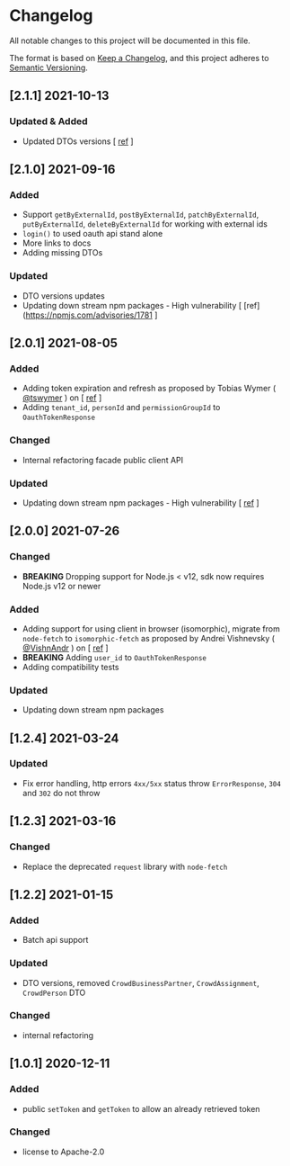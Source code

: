 # Changelog

All notable changes to this project will be documented in this file.

The format is based on [Keep a Changelog](https://keepachangelog.com/en/1.0.0/),
and this project adheres to [Semantic Versioning](https://semver.org/spec/v2.0.0.html).

## [2.1.1] 2021-10-13
### Updated & Added
- Updated DTOs versions [ [ref](https://github.com/SAP/fsm-sdk/pull/17) ]

## [2.1.0] 2021-09-16
### Added
- Support `getByExternalId`, `postByExternalId`, `patchByExternalId`, `putByExternalId`, `deleteByExternalId`  for working with external ids
- `login()` to used oauth api stand alone
- More links to docs 
- Adding missing DTOs

### Updated 
- DTO versions updates
- Updating down stream npm packages - High vulnerability [ [ref](https://npmjs.com/advisories/1781 ]

## [2.0.1] 2021-08-05
### Added
- Adding token expiration and refresh as proposed by Tobias Wymer ( [@tswymer](https://github.com/tswymer) ) on [ [ref](https://github.com/SAP/fsm-sdk/pull/11) ]
- Adding `tenant_id`, `personId` and `permissionGroupId` to `OauthTokenResponse`
### Changed 
- Internal refactoring facade public client API
### Updated 
- Updating down stream npm packages - High vulnerability [ [ref](https://npmjs.com/advisories/1770) ]

## [2.0.0] 2021-07-26
### Changed
- **BREAKING** Dropping support for Node.js < v12, sdk now requires Node.js v12 or newer 
### Added
- Adding support for using client in browser (isomorphic), migrate from `node-fetch` to `isomorphic-fetch` as proposed by Andrei Vishnevsky ( [@VishnAndr](https://github.com/VishnAndr) ) on [ [ref](https://github.com/SAP/fsm-sdk/pull/9) ]
- **BREAKING** Adding `user_id` to `OauthTokenResponse`
- Adding compatibility tests
### Updated 
- Updating down stream npm packages 


## [1.2.4] 2021-03-24
### Updated 
- Fix error handling, http errors `4xx/5xx` status throw `ErrorResponse`, `304` and `302` do not throw 

## [1.2.3] 2021-03-16
### Changed 
- Replace the deprecated `request` library with `node-fetch`

## [1.2.2] 2021-01-15
### Added
- Batch api support 
### Updated 
- DTO versions, removed `CrowdBusinessPartner`, `CrowdAssignment`, `CrowdPerson` DTO
### Changed
- internal refactoring

## [1.0.1] 2020-12-11
### Added
- public `setToken` and `getToken` to allow an already retrieved token
### Changed
- license to Apache-2.0